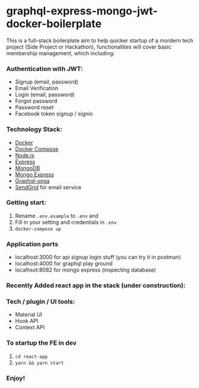 # graphql-express-mongo-jwt-docker-boilerplate

This is a full-stack boilerplate aim to help quicker startup of a mordern tech project (Side Project or Hackathon), functionalities will cover basic membership management, which including:

### Authentication with JWT:
  * Signup (email, password)
  * Email Verification
  * Login (email, password)
  * Forgot password
  * Password reset
  * Facebook token signup / signin

### Technology Stack:
  * [Docker](https://www.docker.com/)
  * [Docker Compose](https://docs.docker.com/compose/)
  * [Node.js](https://nodejs.org)
  * [Express](https://expressjs.com/)
  * [MongoDB](https://www.mongodb.com/)
  * [Mongo Express](https://github.com/mongo-express/mongo-express)
  * [Graphql-yoga](https://github.com/prisma/graphql-yoga)
  * [SendGrid](https://sendgrid.com/) for email service

### Getting start:

1. Rename `.env.example` to `.env` and 
2. Fill in your setting and credentials in `.env`
3. `docker-compose up`

### Application ports
* localhost:3000 for api signup login stuff (you can try it in postman)
* localhost:4000 for graphql play ground
* localhsot:8082 for mongo express (inspecting database)

### Recently Added react app in the stack (under construction):
### Tech / plugin / UI tools:
* Material UI
* Hook API
* Context API

### To startup the FE in dev
1. `cd react-app`
2. `yarn && yarn start`

### Enjoy!


